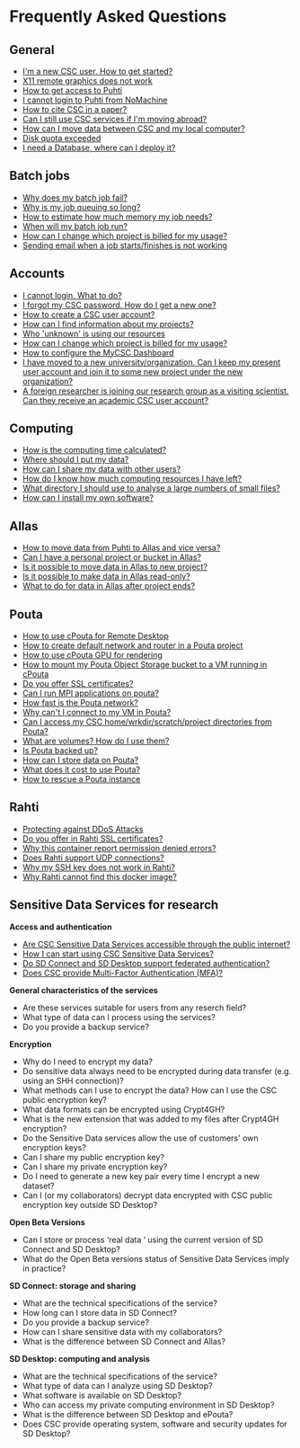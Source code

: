 # Frequently Asked Questions

## General
* [I'm a new CSC user. How to get started?](how-to-get-started-at-CSC.md)
* [X11 remote graphics does not work](x11-graphics.md)
* [How to get access to Puhti](how-to-get-puhti-access.md)
* [I cannot login to Puhti from NoMachine](cannot-login-from-nomachine.md)
* [How to cite CSC in a paper?](how-to-cite-csc.md)
* [Can I still use CSC services if I'm moving abroad?](can-i-use-csc-services-abroad.md)
* [How can I move data between CSC and my local computer?](../../data/moving)
* [Disk quota exceeded](disk-quota-exceeded.md)
* [I need a Database, where can I deploy it?](database.md)

## Batch jobs
* [Why does my batch job fail?](why-does-my-batch-job-fail.md)
* [Why is my job queuing so long?](why-is-my-job-queueing-so-long.md)
* [How to estimate how much memory my job needs?](how-much-memory-my-job-needs.md)
* [When will my batch job run?](when-will-my-job-run.md)
* [How can I change which project is billed for my usage?](how-can-i-change-billing-project.md)
* [Sending email when a job starts/finishes is not working](email_not_working.md )

## Accounts
* [I cannot login. What to do?](i-cannot-login.md)
* [I forgot my CSC password. How do I get a new one?](new-password.md)
* [How to create a CSC user account?](how-to-create-CSC-user-account.md)
* [How can I find information about my projects?](how-to-find-information-about-projects.md)
* [Who 'unknown' is using our resources](who-unknown-is-using-our-resources.md)
* [How can I change which project is billed for my usage?](how-can-i-change-billing-project.md)
* [How to configure the MyCSC Dashboard](how-to-configure-dashboard.md)
* [I have moved to a new university/organization. Can I keep my present user account and join it to some new project under the new organization?](how-to-change-organization.md)
* [A foreign researcher is joining our research group as a visiting scientist. Can they receive an academic CSC user account?](can-visitors-get-user-accounts.md)

## Computing
* [How is the computing time calculated?](how-is-the-computing-time-calculated.md)
* [Where should I put my data?](where-should-i-put-my-data.md)
* [How can I share my data with other users?](how-can-i-share-my-data-with-others.md)
* [How do I know how much computing resources I have left?](how-do-i-know-how-much-resources-i-have-left.md)
* [What directory I should use to analyse a large numbers of small files?](local_scratch_for_data_processing.md)
* [How can I install my own software?](how-to-install-own-software.md)

## Allas

* [How to move data from Puhti to Allas and vice versa?](how-to-move-data-between-puhti-and-allas.md)
* [Can I have a personal project or bucket in Allas?](can-i-have-a-personal-project-or-bucket-in-allas.md)
* [Is it possible to move data in Allas to new project?](is-it-possible-to-move-data-in-allas-to-new-project.md)
* [Is it possible to make data in Allas read-only?](is-it-possible-to-make-data-in-allas-read-only.md)
* [What to do for data in Allas after project ends?](what-to-do-for-data-in-allas-after-project-ends.md)

## Pouta

* [How to use cPouta for Remote Desktop](how-to-use-pouta-for-remote-desktop.md)
* [How to create default network and router in a Pouta project](how-to-create-default-network-and-router-in-pouta.md)
* [How to use cPouta GPU for rendering](how-to-use-cpouta-gpu-for-rendering.md)
* [How to mount my Pouta Object Storage bucket to a VM running in cPouta](how-to-mount-os-bucket-for-cpouta.md)
* [Do you offer SSL certificates?](do-you-offer-ssl-certificates.md)
* [Can I run MPI applications on pouta?](can-i-run-mpi-applications-on-pouta.md)
* [How fast is the Pouta network?](how-fast-is-the-pouta-network.md)
* [Why can't I connect to my VM in Pouta?](why-cant-i-connect-to-my-vm-in-pouta.md)
* [Can I access my CSC home/wrkdir/scratch/project directories from Pouta?](how-to-access-home-wrkdir-projdir-from-epouta.md)
* [What are volumes? How do I use them?](what-are-volumes-and-how-to-use.md)
* [Is Pouta backed up?](is-pouta-backed-up.md)
* [How can I store data on Pouta?](how-to-store-data-in-pouta.md)
* [What does it cost to use Pouta?](what-does-it-cost-to-use-pouta.md)
* [How to rescue a Pouta instance](pouta-openstack-rescue-mode.md)


## Rahti

* [Protecting against DDoS Attacks](DDos.md)
* [Do you offer in Rahti SSL certificates?](rahti-ssl-certificates.md)
* [Why this container report permission denied errors?](why-this-container-does-not-work.md)
* [Does Rahti support UDP connections?](rahti-udp.md)
* [Why my SSH key does not work in Rahti?](ssh-clone.md)
* [Why Rahti cannot find this docker image?](get-image-format.md)



## Sensitive Data Services for research

**Access and authentication** 

* [Are CSC Sensitive Data Services accessible through the public internet?](sensitive-data-access.md)
* [How I can start using CSC Sensitive Data Services?](sensitive-data-access.md)
* [Do SD Connect and SD Desktop  support federated authentication?](sensitive-data-access.md)
* [Does CSC provide Multi-Factor Authentication (MFA)?](sensitive-data-access.md)

**General characteristics of the services**

* Are these services suitable for users from any reserch field?  
* What  type of data can I process using the services?
* Do you provide a backup service?


**Encryption**

* Why do I need to encrypt my data?
* Do sensitive data always need to be encrypted during data transfer (e.g. using an  SHH connection)?
* What methods can I use to encrypt the data? How can I use the CSC public encryption key?
* What data formats can be encrypted using Crypt4GH?
* What is the new extension that was added to my files after Crypt4GH encryption?
* Do the Sensitive Data services allow the use of customers' own encryption keys?
* Can I share my public encryption key?
* Can I share my private encryption key?
* Do I need to generate a new key pair every time I encrypt a new dataset?
* Can I (or my collaborators) decrypt data encrypted with CSC public encryption key outside SD Desktop?


**Open Beta Versions**

* Can I  store or process ‘real data ‘ using  the current version of SD Connect and SD Desktop?
* What do the Open Beta versions status of Sensitive Data Services imply in practice?

**SD Connect: storage and sharing**

* What are the technical specifications of the service?
* How long can I store data in SD Connect? 
* Do you provide a backup service?
* How can I share sensitive data with my collaborators? 
* What is the difference between SD Connect and Allas?

**SD Desktop: computing and analysis**

* What are the technical specifications of the service?
* What type of data can I analyze using SD Desktop?
* What software is available on SD Desktop?
* Who can access my private computing environment in SD Desktop?
* What is the difference between SD Desktop and ePouta?
* Does CSC provide operating system, software and  security updates for SD Desktop?
















